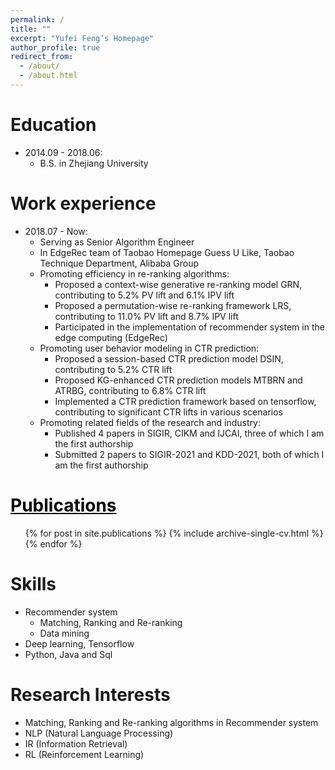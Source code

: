 ```yaml
---
permalink: /
title: ""
excerpt: "Yufei Feng’s Homepage"
author_profile: true
redirect_from: 
  - /about/
  - /about.html
---
```


Education
======
* 2014.09 - 2018.06: 
  * B.S. in Zhejiang University

Work experience
======
* 2018.07 - Now: 
  * Serving as Senior Algorithm Engineer 
  * In EdgeRec team of Taobao Homepage Guess U Like, Taobao Technique Department, Alibaba Group
  * Promoting efficiency in re-ranking algorithms:
    * Proposed a context-wise generative re-ranking model GRN, contributing to 5.2% PV lift and 6.1% IPV lift 
    * Proposed a permutation-wise re-ranking framework LRS, contributing to 11.0% PV lift and 8.7% IPV lift 
    * Participated in the implementation of recommender system in the edge computing (EdgeRec)
  * Promoting user behavior modeling in CTR prediction:
    * Proposed a session-based CTR prediction model DSIN, contributing to 5.2% CTR lift 
    * Proposed KG-enhanced CTR prediction models MTBRN and ATRBG, contributing to 6.8% CTR lift 
    * Implemented a CTR prediction framework based on tensorflow, contributing to significant CTR lifts in various scenarios
  * Promoting related fields of the research and industry:
    * Published 4 papers in SIGIR, CIKM and IJCAI, three of which I am the first authorship 
    * Submitted 2 papers to SIGIR-2021 and KDD-2021, both of which I am the first authorship 

<a href="/publications/" style="color:#000000">Publications</a>
======
  <ul>{% for post in site.publications %}
    {% include archive-single-cv.html %}
  {% endfor %}</ul>
  
Skills
======
* Recommender system
  * Matching, Ranking and Re-ranking
  * Data mining
* Deep learning, Tensorflow
* Python, Java and Sql

Research Interests
======
* Matching, Ranking and Re-ranking algorithms in Recommender system
* NLP (Natural Language Processing)
* IR (Information Retrieval)
* RL (Reinforcement Learning)